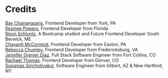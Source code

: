# Credits

[Bay Chairangsaris](https://github.com/BayLadyCoder), Frontend Developer from York, PA   
[Kesinee Powers](https://github.com/KesineeP), Frontend Developer from Florida   
[Noon Schluntz](https://github.com/Nuanjan), A Bootcamp student and Future Frontend Developer South Berwick, ME   
[Chayanit McCormick](https://github.com/chay-chay), Frontend Developer from Easton, PA   
[Rebecca Chumley](https://github.com/rebeccachumley), Frontend Developer from Fredericksburg, VA   
[Jennifer Grenier Diaz](https://github.com/JAGrenier), Full Stack Software Engineer from Fort Collins, CO   
[Rachael Thomas](https://github.com/rachael-t), Frontend Developer from Denver, CO   
[Supamas Sirichotiyakul](https://github.com/supamasS), Software Engineer from Gilbert, AZ & New Hartford, NY  